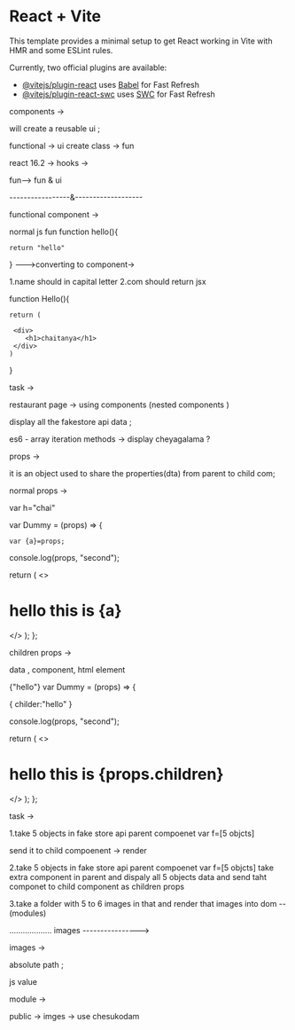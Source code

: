 # React + Vite

This template provides a minimal setup to get React working in Vite with HMR and some ESLint rules.

Currently, two official plugins are available:

- [@vitejs/plugin-react](https://github.com/vitejs/vite-plugin-react/blob/main/packages/plugin-react/README.md) uses [Babel](https://babeljs.io/) for Fast Refresh
- [@vitejs/plugin-react-swc](https://github.com/vitejs/vite-plugin-react-swc) uses [SWC](https://swc.rs/) for Fast Refresh




components ->

will create a reusable  ui ;

functional -> ui create 
class ->  fun 

react 16.2 -> hooks ->

fun-->  fun & ui 


-----------------&-------------------

functional component -> 


normal js fun 
function hello(){

    return "hello"
}
--->converting to component->

1.name should in capital letter 
2.com should return jsx 

function Hello(){

    return (

     <div>
        <h1>chaitanya</h1>
     </div>
    )
}


task -> 

restaurant page -> using components (nested components )

display all the fakestore api data ;

es6 - array iteration methods  -> display cheyagalama ?


props ->

it is an object used to share the properties(dta) from parent to child com;


normal props ->

var h="chai"

<Dummy a={h}/>


var Dummy = (props) => {

    var {a}=props;

  console.log(props, "second");

  return (
    <>
      <h1>hello this is {a}</h1>
    </>
  );
};



children props ->

data , component, html element 
 
<Dummy>
{"hello"}
</Dummy>
var Dummy = (props) => {

{
    childer:"hello"
}

  console.log(props, "second");

  return (
    <>
      <h1>hello this is {props.children}</h1>
    </>
  );
};


task ->

1.take 5 objects in fake store api
parent compoenet 
var f=[5 objcts]

send it to child compoenent -> render 

2.take 5 objects in fake store api
parent compoenet 
var f=[5 objcts]
take extra component in parent and dispaly all 5 objects data and send taht componet to child component as children props 

3.take a folder with 5 to 6 images in that and render that images into dom -- (modules)




................... images ---------------->


images -> 


absolute path ;

js value 

module -> 

public -> imges -> use chesukodam 

